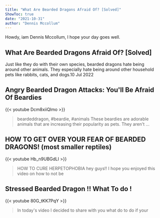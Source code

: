 ```yaml
---
title: "What Are Bearded Dragons Afraid Of? [Solved]"
ShowToc: true 
date: "2021-10-31"
author: "Dennis Mccollum" 
---
```


Howdy, iam Dennis Mccollum, I hope your day goes well.
## What Are Bearded Dragons Afraid Of? [Solved]
Just like they do with their own species, bearded dragons hate being around other animals. They especially hate being around other household pets like rabbits, cats, and dogs.10 Jul 2022

## Angry Bearded Dragon Attacks: You'll Be Afraid Of Beardies
{{< youtube Dcm8xiiQlmo >}}
>beardeddragon, #beardie, #animals These beardies are adorable animals that are increasing their popularity as pets. They aren't ...

## HOW TO GET OVER YOUR FEAR OF BEARDED DRAGONS! (most smaller reptiles)
{{< youtube Hb_n9UBGdLI >}}
>HOW TO CURE HERPETOPHOBIA hey guys!! I hope you enjoyed this video on how to not be 

## Stressed Bearded Dragon !! What To do !
{{< youtube 80G_tKK7PqY >}}
>In today's video I decided to share with you what do to do if your 

